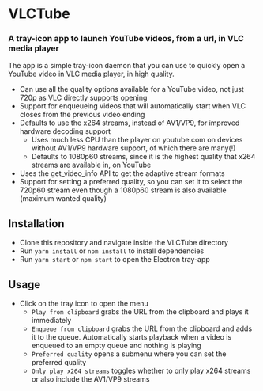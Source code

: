 # VLCTube

### A tray-icon app to launch YouTube videos, from a url, in VLC media player

The app is a simple tray-icon daemon that you can use to quickly open a YouTube video in VLC media player, in high quality.

- Can use all the quality options available for a YouTube video, not just 720p as VLC directly supports opening
- Support for enqueueing videos that will automatically start when VLC closes from the previous video ending
- Defaults to use the x264 streams, instead of AV1/VP9, for improved hardware decoding support
  - Uses much less CPU than the player on youtube.com on devices without AV1/VP9 hardware support, of which there are many(!) 
  - Defaults to 1080p60 streams, since it is the highest quality that x264 streams are available in, on YouTube
- Uses the get_video_info API to get the adaptive stream formats
- Support for setting a preferred quality, so you can set it to select the 720p60 stream even though a 1080p60 stream is also available (maximum wanted quality)

## Installation
- Clone this repository and navigate inside the VLCTube directory
- Run `yarn install` or `npm install` to install dependencies
- Run `yarn start` or `npm start` to open the Electron tray-app

## Usage
- Click on the tray icon to open the menu
  - `Play from clipboard` grabs the URL from the clipboard and plays it immediately
  - `Enqueue from clipboard` grabs the URL from the clipboard and adds it to the queue. Automatically starts playback when a video is enqueued to an empty queue and nothing is playing
  - `Preferred quality` opens a submenu where you can set the preferred quality
  - `Only play x264 streams` toggles whether to only play x264 streams or also include the AV1/VP9 streams